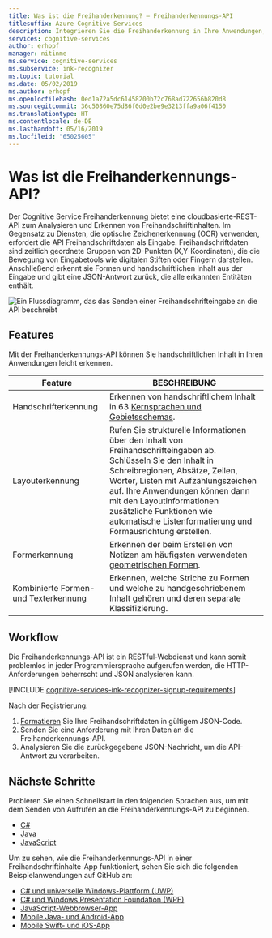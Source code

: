 ```yaml
---
title: Was ist die Freihanderkennung? – Freihanderkennungs-API
titlesuffix: Azure Cognitive Services
description: Integrieren Sie die Freihanderkennung in Ihre Anwendungen, Websites, Tools und anderen bereitzustellenden Lösungen...
services: cognitive-services
author: erhopf
manager: nitinme
ms.service: cognitive-services
ms.subservice: ink-recognizer
ms.topic: tutorial
ms.date: 05/02/2019
ms.author: erhopf
ms.openlocfilehash: 0ed1a72a5dc61458200b72c768ad722656b820d8
ms.sourcegitcommit: 36c50860e75d86f0d0e2be9e3213ffa9a06f4150
ms.translationtype: HT
ms.contentlocale: de-DE
ms.lasthandoff: 05/16/2019
ms.locfileid: "65025605"
---
```

# <a name="what-is-the-ink-recognizer-api"></a>Was ist die Freihanderkennungs-API?


Der Cognitive Service Freihanderkennung bietet eine cloudbasierte-REST-API zum Analysieren und Erkennen von Freihandschriftinhalten. Im Gegensatz zu Diensten, die optische Zeichenerkennung (OCR) verwenden, erfordert die API Freihandschriftdaten als Eingabe. Freihandschriftdaten sind zeitlich geordnete Gruppen von 2D-Punkten (X,Y-Koordinaten), die die Bewegung von Eingabetools wie digitalen Stiften oder Fingern darstellen. Anschließend erkennt sie Formen und handschriftlichen Inhalt aus der Eingabe und gibt eine JSON-Antwort zurück, die alle erkannten Entitäten enthält.

![Ein Flussdiagramm, das das Senden einer Freihandschrifteingabe an die API beschreibt](media/ink-recognizer-pen-graph.png)

## <a name="features"></a>Features

Mit der Freihanderkennungs-API können Sie handschriftlichen Inhalt in Ihren Anwendungen leicht erkennen. 

|Feature  |BESCHREIBUNG  |
|---------|---------|
| Handschrifterkennung | Erkennen von handschriftlichem Inhalt in 63 [Kernsprachen und Gebietsschemas](language-support.md). | 
| Layouterkennung | Rufen Sie strukturelle Informationen über den Inhalt von Freihandschrifteingaben ab. Schlüsseln Sie den Inhalt in Schreibregionen, Absätze, Zeilen, Wörter, Listen mit Aufzählungszeichen auf. Ihre Anwendungen können dann mit den Layoutinformationen zusätzliche Funktionen wie automatische Listenformatierung und Formausrichtung erstellen. |
| Formerkennung | Erkennen der beim Erstellen von Notizen am häufigsten verwendeten [geometrischen Formen](concepts/send-ink-data.md#shapes-recognized-by-the-ink-recognizer-api). |
| Kombinierte Formen- und Texterkennung | Erkennen, welche Striche zu Formen und welche zu handgeschriebenem Inhalt gehören und deren separate Klassifizierung.|

## <a name="workflow"></a>Workflow

Die Freihanderkennungs-API ist ein RESTful-Webdienst und kann somit problemlos in jeder Programmiersprache aufgerufen werden, die HTTP-Anforderungen beherrscht und JSON analysieren kann.

[!INCLUDE [cognitive-services-ink-recognizer-signup-requirements](../../../includes/cognitive-services-ink-recognizer-signup-requirements.md)]

Nach der Registrierung:

1. [Formatieren](concepts/send-ink-data.md#sending-ink-data) Sie Ihre Freihandschriftdaten in gültigem JSON-Code.
1. Senden Sie eine Anforderung mit Ihren Daten an die Freihanderkennungs-API.
1. Analysieren Sie die zurückgegebene JSON-Nachricht, um die API-Antwort zu verarbeiten.

## <a name="next-steps"></a>Nächste Schritte

Probieren Sie einen Schnellstart in den folgenden Sprachen aus, um mit dem Senden von Aufrufen an die Freihanderkennungs-API zu beginnen.
* [C#](quickstarts/csharp.md)
* [Java](quickstarts/java.md)
* [JavaScript](quickstarts/csharp.md)

Um zu sehen, wie die Freihanderkennungs-API in einer Freihandschriftinhalte-App funktioniert, sehen Sie sich die folgenden Beispielanwendungen auf GitHub an:
* [C# und universelle Windows-Plattform (UWP)](https://go.microsoft.com/fwlink/?linkid=2089803)  
* [C# und Windows Presentation Foundation (WPF)](https://go.microsoft.com/fwlink/?linkid=2089804)
* [JavaScript-Webbrowser-App](https://go.microsoft.com/fwlink/?linkid=2089908)       
* [Mobile Java- und Android-App](https://go.microsoft.com/fwlink/?linkid=2089906)
* [Mobile Swift- und iOS-App](https://go.microsoft.com/fwlink/?linkid=2089805)
